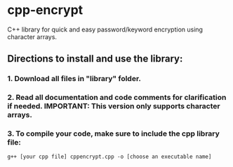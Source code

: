 # cpp-encrypt
C++ library for quick and easy password/keyword encryption using character arrays.

## Directions to install and use the library:

### 1. Download all files in "library" folder.

### 2. Read all documentation and code comments for clarification if needed. IMPORTANT: This version only supports character arrays.

### 3. To compile your code, make sure to include the cpp library file:
```
g++ [your cpp file] cppencrypt.cpp -o [choose an executable name]
```
